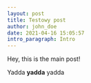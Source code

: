 ```yaml
---
layout: post
title: Testowy post
author: john_doe
date: 2021-04-16 15:05:57
intro_paragraph: Intro
---
```

Hey, this is the main post!

Yadda **yadda** yadda
